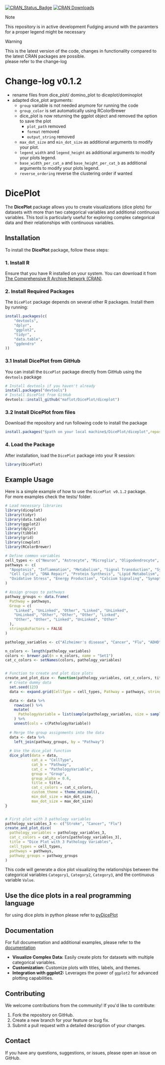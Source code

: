 [![CRAN_Status_Badge](https://www.r-pkg.org/badges/version/diceplot)](https://CRAN.R-project.org/package=diceplot)
[![CRAN Downloads](https://cranlogs.r-pkg.org/badges/grand-total/diceplot)](https://CRAN.R-project.org/package=diceplot)
> [!Note]
> This repository is in active development
> Fudging around with the paramters for a proper legend might be necessary

> [!Warning]
> This is the latest version of the code, changes in functionality compared to the latest CRAN packages are possible.    
> please refer to the change-log
>

# Change-log v0.1.2
- rename files from dice_plot/ domino_plot to diceplot/dominoplot
- adapted dice_plot arguments:
  - ```group``` variable is not needed anymore for running the code
  - ```group_color``` is set automatically using RColorBrewer
  - dice_plot is now returning the ggplot object and removed the option to save the plot
    - ```plot_path``` removed
    - ```format```    removed
    - ```output_string``` removed
  - ```max_dot_size``` and ```min_dot_size``` as additional arguments to modify your plot.
  - ```legend_width``` and ```legend_height``` as additional arguments to modify your plots legend.
  - ```base_width_per_cat_a``` and ```base_height_per_cat_b``` as additional arguments to modify your plots legend.
  - ```reverse_ordering``` reverse the clustering order if wanted

# DicePlot

The **DicePlot** package allows you to create visualizations (dice plots) for datasets with more than two categorical variables and additional continuous variables. This tool is particularly useful for exploring complex categorical data and their relationships with continuous variables.

## Installation

To install the **DicePlot** package, follow these steps:

### 1. Install R

Ensure that you have R installed on your system. You can download it from [The Comprehensive R Archive Network (CRAN)](https://cran.r-project.org/).

### 2. Install Required Packages

The `DicePlot` package depends on several other R packages. Install them by running:

```r
install.packages(c(
    "devtools",
    "dplyr",
    "ggplot2",
    "tidyr",
    "data.table",
    "ggdendro"
))
```

### 3.1 Install DicePlot from GitHub

You can install the `DicePlot` package directly from GitHub using the `devtools` package

```r
# Install devtools if you haven't already
install.packages("devtools")
# Install DicePlot from GitHub
devtools::install_github("maflot/DicePlot/diceplot")
```
### 3.2 Install DicePlot from files
Download the repository and run following code to install the package
```r
install.packages("$path on your local machine$/DicePlot/diceplot",repos = NULL, type="source")
```

### 4. Load the Package

After installation, load the `DicePlot` package into your R session:

```r
library(DicePlot)
```

## Example Usage

Here is a simple example of how to use the `DicePlot v0.1.2` package.     
For more examples check the tests/ folder.

```r
# Load necessary libraries
library(diceplot)
library(tidyr)
library(data.table)
library(ggplot2)
library(dplyr)
library(tibble)
library(grid)
library(cowplot)
library(RColorBrewer)

# Define common variables
cell_types <- c("Neuron", "Astrocyte", "Microglia", "Oligodendrocyte", "Endothelial")
pathways <- c(
  "Apoptosis", "Inflammation", "Metabolism", "Signal Transduction", "Synaptic Transmission",
  "Cell Cycle", "DNA Repair", "Protein Synthesis", "Lipid Metabolism", "Neurotransmitter Release",
  "Oxidative Stress", "Energy Production", "Calcium Signaling", "Synaptic Plasticity", "Immune Response"
)

# Assign groups to pathways
pathway_groups <- data.frame(
  Pathway = pathways,
  Group = c(
    "Linked", "UnLinked", "Other", "Linked", "UnLinked",
    "UnLinked", "Other", "Other", "Other", "Linked",
    "Other", "Other", "Linked", "UnLinked", "Other"
  ),
  stringsAsFactors = FALSE
)

pathology_variables <- c("Alzheimer's disease", "Cancer", "Flu", "ADHD", "Age", "Weight")

n_colors <- length(pathology_variables)
colors <- brewer.pal(n = n_colors, name = "Set1")
cat_c_colors <- setNames(colors, pathology_variables)


# Function to create and plot dice plots
create_and_plot_dice <- function(pathology_variables, cat_c_colors, title, cell_types, pathways, pathway_groups, min_dot_size=3, max_dot_size=6) {
  # Create dummy data
  set.seed(123)
  data <- expand.grid(CellType = cell_types, Pathway = pathways, stringsAsFactors = FALSE)

  data <- data %>%
    rowwise() %>%
    mutate(
      PathologyVariable = list(sample(pathology_variables, size = sample(1:length(pathology_variables), 1)))
    ) %>%
    unnest(cols = c(PathologyVariable))
  
  # Merge the group assignments into the data
  data <- data %>%
    left_join(pathway_groups, by = "Pathway")
  
  # Use the dice_plot function
  dice_plot(data = data, 
            cat_a = "CellType", 
            cat_b = "Pathway", 
            cat_c = "PathologyVariable", 
            group = "Group",
            group_alpha = 0.6,
            title = title,
            cat_c_colors = cat_c_colors, 
            custom_theme = theme_minimal(),
            min_dot_size = min_dot_size,
            max_dot_size = max_dot_size)
}


# First plot with 3 pathology variables
pathology_variables_3 <- c("Stroke", "Cancer", "Flu")
create_and_plot_dice(
  pathology_variables = pathology_variables_3,
  cat_c_colors = cat_c_colors[pathology_variables_3],
  title = "Dice Plot with 3 Pathology Variables",
  cell_types = cell_types,
  pathways = pathways,
  pathway_groups = pathway_groups
)
```

This code will generate a dice plot visualizing the relationships between the categorical variables `Category1`, `Category2`, `Category3`, and the continuous variable `Value`.

## Use the dice plots in a real programming language
for using dice plots in python please refer to [pyDicePlot](https://github.com/maflot/pyDicePlot/tree/main)


## Documentation

For full documentation and additional examples, please refer to the [documentation](https://dice-and-domino-plot.readthedocs.io/en/latest/index.html#)

- **Visualize Complex Data:** Easily create plots for datasets with multiple categorical variables.
- **Customization:** Customize plots with titles, labels, and themes.
- **Integration with ggplot2:** Leverages the power of `ggplot2` for advanced plotting capabilities.

## Contributing

We welcome contributions from the community! If you'd like to contribute:

1. Fork the repository on GitHub.
2. Create a new branch for your feature or bug fix.
3. Submit a pull request with a detailed description of your changes.

## Contact

If you have any questions, suggestions, or issues, please open an issue on GitHub.
